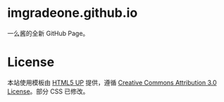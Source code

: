 # imgradeone.github.io

一么酱的全新 GitHub Page。

# License

本站使用模板由 [HTML5 UP](https://html5up.net) 提供，遵循 [Creative Commons Attribution 3.0 License](http://creativecommons.org/licenses/by/3.0/)。部分 CSS 已修改。
